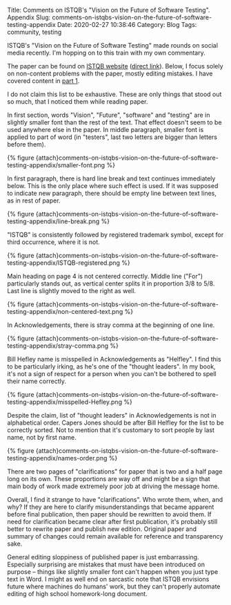 Title: Comments on ISTQB's "Vision on the Future of Software Testing". Appendix
Slug: comments-on-istqbs-vision-on-the-future-of-software-testing-appendix
Date: 2020-02-27 10:38:46
Category: Blog
Tags: community, testing

ISTQB's "Vision on the Future of Software Testing" made rounds on social media recently. I'm hopping on to this train with my own commentary.

<!-- more -->

The paper can be found on [ISTQB website](https://www.istqb.org/references/white-papers.html) ([direct link](https://www.istqb.org/documents/ISTQB_The_Vision_on_the_Future_of_Software_Testing_Final.pdf)). Below, I focus solely on non-content problems with the paper, mostly editing mistakes. I have covered content in [part 1]({filename}comments-on-istqbs-vision-on-the-future-of-software-testing.md).

I do not claim this list to be exhaustive. These are only things that stood out so much, that I noticed them while reading paper.

In first section, words "Vision", "Future", "software" and "testing" are in slightly smaller font than the rest of the text. That effect doesn't seem to be used anywhere else in the paper. In middle paragraph, smaller font is applied to part of word (in "testers", last two letters are bigger than letters before them).

{% figure
    {attach}comments-on-istqbs-vision-on-the-future-of-software-testing-appendix/smaller-font.png
%}

In first paragraph, there is hard line break and text continues immediately below. This is the only place where such effect is used. If it was supposed to indicate new paragraph, there should be empty line between text lines, as in rest of paper.

{% figure
    {attach}comments-on-istqbs-vision-on-the-future-of-software-testing-appendix/line-break.png
%}

"ISTQB" is consistently followed by registered trademark symbol, except for third occurrence, where it is not.

{% figure
    {attach}comments-on-istqbs-vision-on-the-future-of-software-testing-appendix/ISTQB-registered.png
%}

Main heading on page 4 is not centered correctly. Middle line ("For") particularly stands out, as vertical center splits it in proportion 3/8 to 5/8. Last line is slightly moved to the right as well.

{% figure
    {attach}comments-on-istqbs-vision-on-the-future-of-software-testing-appendix/non-centered-text.png
%}

In Acknowledgements, there is stray comma at the beginning of one line.

{% figure
    {attach}comments-on-istqbs-vision-on-the-future-of-software-testing-appendix/stray-comma.png
%}

Bill Hefley name is misspelled in Acknowledgements as "Helfley". I find this to be particularly irking, as he's one of the "thought leaders". In my book, it's not a sign of respect for a person when you can't be bothered to spell their name correctly.

{% figure
    {attach}comments-on-istqbs-vision-on-the-future-of-software-testing-appendix/misspelled-Hefley.png
%}

Despite the claim, list of "thought leaders" in Acknowledgements is not in alphabetical order. Capers Jones should be after Bill Helfley for the list to be correctly sorted. Not to mention that it's customary to sort people by last name, not by first name.

{% figure
    {attach}comments-on-istqbs-vision-on-the-future-of-software-testing-appendix/names-order.png
%}

There are two pages of "clarifications" for paper that is two and a half page long on its own. These proportions are way off and might be a sign that main body of work made extremely poor job at driving the message home.

Overall, I find it strange to have "clarifications". Who wrote them, when, and why? If they are here to clarify misunderstandings that became apparent before final publication, then paper should be rewritten to avoid them. If need for clarification became clear after first publication, it's probably still better to rewrite paper and publish new edition. Original paper and summary of changes could remain available for reference and transparency sake.

General editing sloppiness of published paper is just embarrassing. Especially surprising are mistakes that must have been introduced on purpose – things like slightly smaller font can't happen when you just type text in Word. I might as well end on sarcastic note that ISTQB envisions future where machines do humans' work, but they can't properly automate editing of high school homework-long document.
